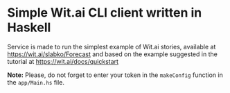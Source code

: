 # Simple Wit.ai CLI client written in Haskell

Service is made to run the simplest example of Wit.ai stories, available at https://wit.ai/slabko/Forecast and based on the example suggested in the tutorial at https://wit.ai/docs/quickstart


**Note:** Please, do not forget to enter your token in the `makeConfig` function in the `app/Main.hs` file.
